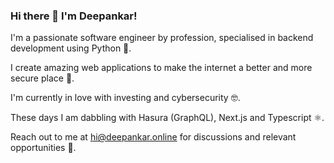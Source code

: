 ### Hi there 👋 I'm Deepankar! 

I'm a passionate software engineer by profession, specialised in backend development using Python 🐍.

I create amazing web applications to make the internet a better and more secure place 🔐. 

I'm currently in love with investing and cybersecurity 🤓.

These days I am dabbling with Hasura (GraphQL), Next.js and Typescript ⚛️.

Reach out to me at hi@deepankar.online for discussions and relevant opportunities 🤝.
